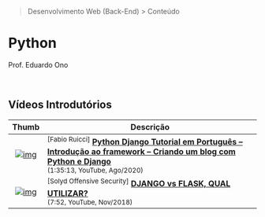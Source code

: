 > Desenvolvimento Web (Back-End) > Conteúdo

# Python

Prof. Eduardo Ono

<br>

## Vídeos Introdutórios

| Thumb | Descrição |
| :-: | --- |
| [![img](https://img.youtube.com/vi/Dzuiy-JNi-E/default.jpg)](https://www.youtube.com/watch?v=Dzuiy-JNi-E) | <sup>[Fabio Ruicci]</sup> [__Python Django Tutorial em Português – Introdução ao framework – Criando um blog com Python e Django__](https://www.youtube.com/watch?v=Dzuiy-JNi-E)<br> <sub>(1:35:13, YouTube, Ago/2020)</sub>
| [![img](https://img.youtube.com/vi/fYvmTBHa5oI/default.jpg)](https://www.youtube.com/watch?v=fYvmTBHa5oI) | <sup>[Solyd Offensive Security]</sup> [__DJANGO vs FLASK, QUAL UTILIZAR?__](https://www.youtube.com/watch?v=fYvmTBHa5oI)<br> <sub>(7:52, YouTube, Nov/2018)</sub>

<br>
